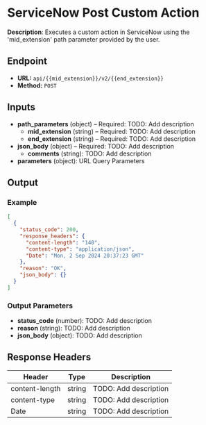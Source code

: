 # ServiceNow Post Custom Action

**Description**: Executes a custom action in ServiceNow using the 'mid_extension' path parameter provided by the user.

## Endpoint

- **URL:** `api/{{mid_extension}}/v2/{{end_extension}}`
- **Method:** `POST`
## Inputs

- **path_parameters** (object) – Required: TODO: Add description
  - **mid_extension** (string) – Required: TODO: Add description
  - **end_extension** (string) – Required: TODO: Add description
- **json_body** (object) – Required: TODO: Add description
  - **comments** (string): TODO: Add description
- **parameters** (object): URL Query Parameters
## Output

### Example

```json
[
  {
    "status_code": 200,
    "response_headers": {
      "content-length": "140",
      "content-type": "application/json",
      "Date": "Mon, 2 Sep 2024 20:37:23 GMT"
    },
    "reason": "OK",
    "json_body": {}
  }
]
```
### Output Parameters

- **status_code** (number): TODO: Add description
- **reason** (string): TODO: Add description
- **json_body** (object): TODO: Add description
## Response Headers

| Header | Type | Description |
|--------|------|-------------|
| content-length | string | TODO: Add description |
| content-type | string | TODO: Add description |
| Date | string | TODO: Add description |